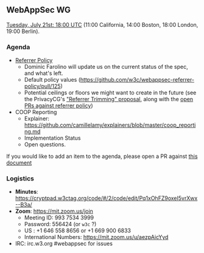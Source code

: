 ## WebAppSec WG

[Tuesday, July 21st: 18:00 UTC](https://www.timeanddate.com/worldclock/fixedtime.html?iso=20200721T1800) (11:00 California, 14:00 Boston, 18:00 London, 19:00 Berlin).

### Agenda

* [Referrer Policy](https://w3c.github.io/webappsec-referrer-policy/)
  * Dominic Farolino will update us on the current status of the spec, and what's left.
  * Default policy values (https://github.com/w3c/webappsec-referrer-policy/pull/125)
  * Potential ceilings or floors we might want to create in the future (see the PrivacyCG's ["Referrer Trimming" proposal](https://github.com/privacycg/proposals/issues/13), along with the [open PRs against referrer policy](https://github.com/w3c/webappsec-referrer-policy/pulls/))
* COOP Reporting
  * Explainer: https://github.com/camillelamy/explainers/blob/master/coop_reporting.md
  * Implementation Status
  * Open questions.

If you would like to add an item to the agenda, please open a PR against [this document](https://github.com/w3c/webappsec/blob/master/meetings/2020/2020-07-21-agenda.md)

### Logistics

*   **Minutes**: https://cryptpad.w3ctag.org/code/#/2/code/edit/Pq1xOhFZ9oxeI5vrXwx--B3a/
*   **Zoom**: https://mit.zoom.us/join
    * Meeting ID: 993 7534 3999
    * Password: 556424  (or `w3c` ?)
    * US : +1 646 558 8656 or +1 669 900 6833
    * International Numbers: https://mit.zoom.us/u/aezpAicYyd
*   IRC: irc.w3.org #webappsec for issues

